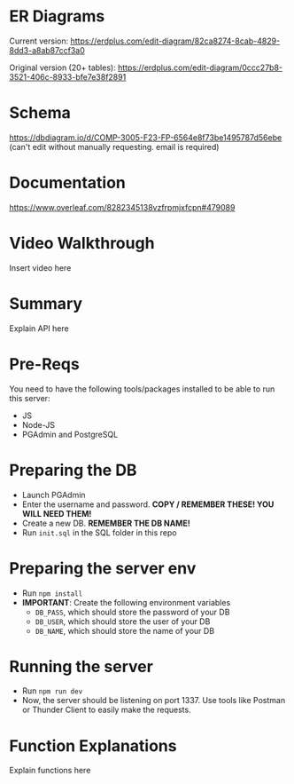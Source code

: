 # ER Diagrams 
Current version: https://erdplus.com/edit-diagram/82ca8274-8cab-4829-8dd3-a8ab87ccf3a0

Original version (20+ tables): https://erdplus.com/edit-diagram/0ccc27b8-3521-406c-8933-bfe7e38f2891 

# Schema
https://dbdiagram.io/d/COMP-3005-F23-FP-6564e8f73be1495787d56ebe (can't edit without manually requesting. email is required)

# Documentation
https://www.overleaf.com/8282345138vzfrpmjxfcpn#479089 

# Video Walkthrough
Insert video here

# Summary
Explain API here

# Pre-Reqs
You need to have the following tools/packages installed to be able to run this server:
- JS
- Node-JS
- PGAdmin and PostgreSQL

# Preparing the DB
- Launch PGAdmin
- Enter the username and password. **COPY / REMEMBER THESE! YOU WILL NEED THEM!**
- Create a new DB. **REMEMBER THE DB NAME!**
- Run `init.sql` in the SQL folder in this repo

# Preparing the server env
- Run `npm install`
- **IMPORTANT**: Create the following environment variables
    - `DB_PASS`, which should store the password of your DB
    - `DB_USER`, which should store the user of your DB
    - `DB_NAME`, which should store the name of your DB

# Running the server
- Run `npm run dev`
- Now, the server should be listening on port 1337. Use tools like Postman or Thunder Client to easily make the requests.

# Function Explanations
Explain functions here 
